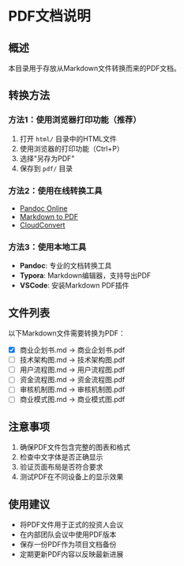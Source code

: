 # PDF文档说明

## 概述
本目录用于存放从Markdown文件转换而来的PDF文档。

## 转换方法

### 方法1：使用浏览器打印功能（推荐）
1. 打开 `html/` 目录中的HTML文件
2. 使用浏览器的打印功能（Ctrl+P）
3. 选择"另存为PDF"
4. 保存到 `pdf/` 目录

### 方法2：使用在线转换工具
- [Pandoc Online](https://pandoc.org/try/)
- [Markdown to PDF](https://www.markdowntopdf.com/)
- [CloudConvert](https://cloudconvert.com/md-to-pdf)

### 方法3：使用本地工具
- **Pandoc**: 专业的文档转换工具
- **Typora**: Markdown编辑器，支持导出PDF
- **VSCode**: 安装Markdown PDF插件

## 文件列表
以下Markdown文件需要转换为PDF：

- [x] 商业企划书.md → 商业企划书.pdf
- [ ] 技术架构图.md → 技术架构图.pdf
- [ ] 用户流程图.md → 用户流程图.pdf
- [ ] 资金流程图.md → 资金流程图.pdf
- [ ] 审核机制图.md → 审核机制图.pdf
- [ ] 商业模式图.md → 商业模式图.pdf

## 注意事项
1. 确保PDF文件包含完整的图表和格式
2. 检查中文字体是否正确显示
3. 验证页面布局是否符合要求
4. 测试PDF在不同设备上的显示效果

## 使用建议
- 将PDF文件用于正式的投资人会议
- 在内部团队会议中使用PDF版本
- 保存一份PDF作为项目文档备份
- 定期更新PDF内容以反映最新进展

